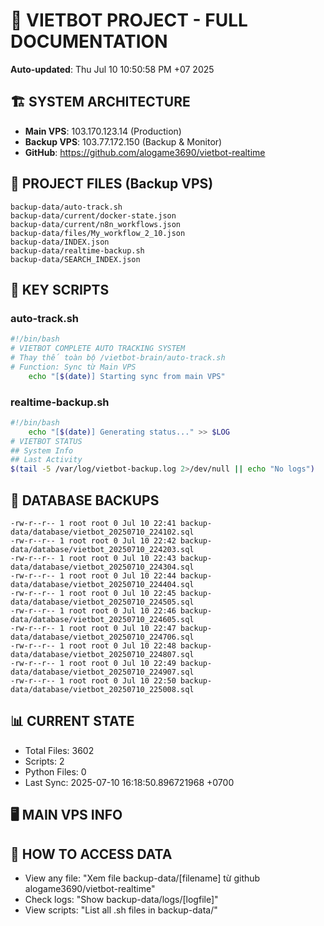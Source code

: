 # 🤖 VIETBOT PROJECT - FULL DOCUMENTATION
**Auto-updated**: Thu Jul 10 10:50:58 PM +07 2025

## 🏗️ SYSTEM ARCHITECTURE
- **Main VPS**: 103.170.123.14 (Production)
- **Backup VPS**: 103.77.172.150 (Backup & Monitor)
- **GitHub**: https://github.com/alogame3690/vietbot-realtime

## 📁 PROJECT FILES (Backup VPS)
```
backup-data/auto-track.sh
backup-data/current/docker-state.json
backup-data/current/n8n_workflows.json
backup-data/files/My_workflow_2_10.json
backup-data/INDEX.json
backup-data/realtime-backup.sh
backup-data/SEARCH_INDEX.json
```

## 🔧 KEY SCRIPTS
### auto-track.sh
```bash
#!/bin/bash
# VIETBOT COMPLETE AUTO TRACKING SYSTEM
# Thay thế toàn bộ /vietbot-brain/auto-track.sh
# Function: Sync từ Main VPS
    echo "[$(date)] Starting sync from main VPS"
```
### realtime-backup.sh
```bash
#!/bin/bash
    echo "[$(date)] Generating status..." >> $LOG
# VIETBOT STATUS
## System Info
## Last Activity
$(tail -5 /var/log/vietbot-backup.log 2>/dev/null || echo "No logs")
```

## 💾 DATABASE BACKUPS
```
-rw-r--r-- 1 root root 0 Jul 10 22:41 backup-data/database/vietbot_20250710_224102.sql
-rw-r--r-- 1 root root 0 Jul 10 22:42 backup-data/database/vietbot_20250710_224203.sql
-rw-r--r-- 1 root root 0 Jul 10 22:43 backup-data/database/vietbot_20250710_224304.sql
-rw-r--r-- 1 root root 0 Jul 10 22:44 backup-data/database/vietbot_20250710_224404.sql
-rw-r--r-- 1 root root 0 Jul 10 22:45 backup-data/database/vietbot_20250710_224505.sql
-rw-r--r-- 1 root root 0 Jul 10 22:46 backup-data/database/vietbot_20250710_224605.sql
-rw-r--r-- 1 root root 0 Jul 10 22:47 backup-data/database/vietbot_20250710_224706.sql
-rw-r--r-- 1 root root 0 Jul 10 22:48 backup-data/database/vietbot_20250710_224807.sql
-rw-r--r-- 1 root root 0 Jul 10 22:49 backup-data/database/vietbot_20250710_224907.sql
-rw-r--r-- 1 root root 0 Jul 10 22:50 backup-data/database/vietbot_20250710_225008.sql
```

## 📊 CURRENT STATE
- Total Files: 3602
- Scripts: 2
- Python Files: 0
- Last Sync: 2025-07-10 16:18:50.896721968 +0700

## 🖥️ MAIN VPS INFO


## 🚨 HOW TO ACCESS DATA
- View any file: "Xem file backup-data/[filename] từ github alogame3690/vietbot-realtime"
- Check logs: "Show backup-data/logs/[logfile]"
- View scripts: "List all .sh files in backup-data/"
